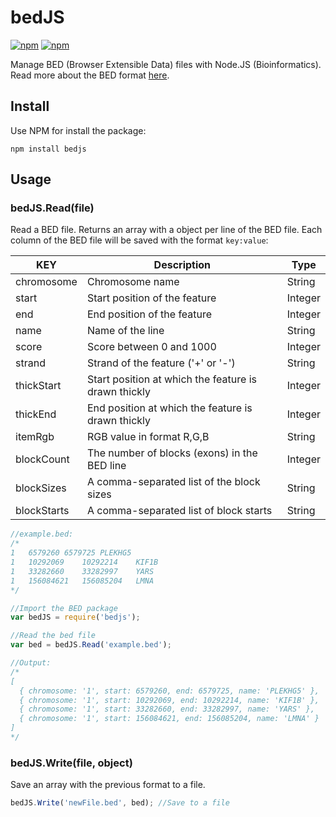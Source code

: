 # bedJS

[![npm](https://img.shields.io/npm/v/bedjs.svg?style=flat-square)](https://www.npmjs.com/package/bedjs)
[![npm](https://img.shields.io/npm/dt/bedjs.svg?style=flat-square)](https://www.npmjs.com/package/bedjs)

Manage BED (Browser Extensible Data) files with Node.JS (Bioinformatics). Read more about the BED format [here](http://Mar2016.archive.ensembl.org/info/website/upload/bed.html).

## Install

Use NPM for install the package:

```
npm install bedjs
```

## Usage

### bedJS.Read(file)

Read a BED file. Returns an array with a object per line of the BED file. Each column of the BED file will be saved with the format `key:value`:

| KEY | Description | Type |
|-----|-------------|------|
| chromosome | Chromosome name | String |
| start | Start position of the feature | Integer |
| end | End position of the feature | Integer |
| name | Name of the line | String |
| score | Score between 0 and 1000 | Integer |
| strand | Strand of the feature ('+' or '-') | String |
| thickStart | Start position at which the feature is drawn thickly | Integer |
| thickEnd | End position at which the feature is drawn thickly | Integer |
| itemRgb | RGB value in format R,G,B | String |
| blockCount | The number of blocks (exons) in the BED line | Integer |
| blockSizes | A comma-separated list of the block sizes | String |
| blockStarts | A comma-separated list of block starts | String |

```javascript
//example.bed:
/*
1	6579260	6579725	PLEKHG5
1	10292069	10292214	KIF1B
1	33282660	33282997	YARS
1	156084621	156085204	LMNA
*/

//Import the BED package
var bedJS = require('bedjs');

//Read the bed file
var bed = bedJS.Read('example.bed');

//Output:
/*
[
  { chromosome: '1', start: 6579260, end: 6579725, name: 'PLEKHG5' },
  { chromosome: '1', start: 10292069, end: 10292214, name: 'KIF1B' },
  { chromosome: '1', start: 33282660, end: 33282997, name: 'YARS' },
  { chromosome: '1', start: 156084621, end: 156085204, name: 'LMNA' }
]
*/
```

### bedJS.Write(file, object)

Save an array with the previous format to a file.

```javascript
bedJS.Write('newFile.bed', bed); //Save to a file
```
